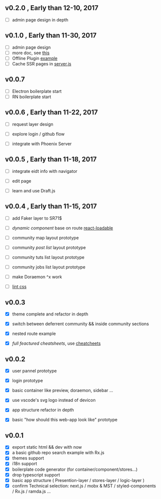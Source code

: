 
## v0.2.0 , Early than 12-10, 2017

- [ ] admin page design in depth


## v0.1.0 , Early than 11-30, 2017

- [ ] admin page design
- [ ] more doc, see [this](https://github.com/react-boilerplate/react-boilerplate/tree/master/docs)
- [ ] Offline Plugin [example](https://insight.io/github.com/Sly777/ran/blob/master/next.config.js?source=0)
- [ ] Cache SSR pages in [server.js](https://github.com/zeit/next.js/blob/master/examples/ssr-caching/server.js)

##  v0.0.7

- [ ] Electron boilerplate start
- [ ] RN boilerplate start

## v0.0.6 , Early than 11-22, 2017

- [ ] request layer design
- [ ] explore login / github flow
- [ ] integrate with Phoenix Server


## v0.0.5 , Early than 11-18, 2017

- [ ] integrate eidt info with navigator
- [ ] edit page
- [ ] learn and use Draft.js


## v0.0.4 , Early than 11-15, 2017

- [ ] add Faker layer to SR71$
- [ ] *dynamic component* base on route [react-loadable](https://github.com/thejameskyle/react-loadable)
- [ ] community map layout prototype
- [ ] community *post list* layout prototype
- [ ] community tuts list layout prototype
- [ ] community jobs list layout prototype
- [ ] make Doraemon ^x work
- [ ] [lint css](https://github.com/styled-components/stylelint-processor-styled-components)


## v0.0.3 

- [x] theme complete and refactor in depth
- [x] switch between deferrent community && inside community sections
- [x] nested route example
- [x] *full feactured cheatsheets*, use [cheatcheets](https://github.com/rstacruz/cheatsheets)
    

## v0.0.2

- [x] user pannel prototype
- [x] login prototype
- [x] basic container like preview, doraemon, sidebar ...
- [x] use vscode's svg logo instead of devicon
- [x] app structure refactor in depth
- [x] basic "how should this web-app look like" prototype


## v0.0.1

- [x] export static html && dev with now
- [x] a basic github repo search example with Rx.js
- [x] themes support
- [x] i18n support
- [x] boilerplate code generator (for container/component/stores...)
- [x] drop typescript support
- [x] basic app structure ( Presention-layer / stores-layer / logic-layer )
- [x] confirm Technical selection: next.js / mobx & MST / styled-components / Rx.js / ramda.js ...
